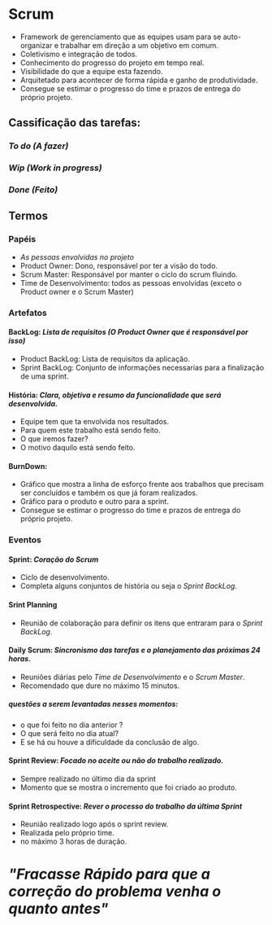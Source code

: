 # Scrum
- Framework de gerenciamento que as equipes usam para se auto-organizar e trabalhar em direção a um objetivo em comum.
- Coletivismo e integração de todos.
- Conhecimento do progresso do projeto em tempo real.
- Visibilidade do que a equipe esta fazendo.
- Arquitetado para acontecer de forma rápida e ganho de produtividade.
- Consegue se estimar o progresso do time e prazos de entrega do próprio projeto.

## Cassificação das tarefas:
### _To do (A fazer)_
### _Wip (Work in progress)_
### _Done (Feito)_

## Termos

### Papéis
- _As pessoas envolvidas no projeto_
- Product Owner: Dono, responsável por ter a visão do todo.
- Scrum Master: Responsável por manter o ciclo do scrum fluindo.
- Time de Desenvolvimento: todos as pessoas envolvidas (exceto o Product owner e o Scrum Master)

### Artefatos

#### BackLog: _Lista de requisitos (O Product Owner que é responsável por isso)_

- Product BackLog: Lista de requisitos da aplicação.
- Sprint BackLog: Conjunto de informações necessarias para a finalização de uma sprint.

#### História: _Clara, objetiva e resumo da funcionalidade que será desenvolvida._
- Equipe tem que ta envolvida nos resultados.
- Para quem este trabalho está sendo feito.
- O que iremos fazer?
- O motivo daquilo está sendo feito.

#### BurnDown:
- Gráfico que mostra a linha de esforço frente aos trabalhos que precisam ser concluídos e também os que já foram realizados.
- Gráfico para o produto e outro para a sprint.
- Consegue se estimar o progresso do time e prazos de entrega do próprio projeto.

### Eventos

#### Sprint: _Coração do Scrum_
- Ciclo de desenvolvimento.
- Completa alguns conjuntos de história ou seja o _Sprint BackLog_.

#### Srint Planning
- Reunião de colaboração para definir os itens que entraram para o _Sprint BackLog_.

#### Daily Scrum: _Sincronismo das tarefas e o planejamento das próximas 24 horas_.
- Reuniões diárias pelo _Time de Desenvolvimento_ e o _Scrum Master_.
- Recomendado que dure no máximo 15 minutos.
##### questões a serem levantadas nesses momentos:
- o que foi feito no dia anterior ?
- O que será feito no dia atual?
- E se há ou houve a dificuldade da conclusão de algo.

#### Sprint Review: _Focado no aceite ou não do trabalho realizado._
- Sempre realizado no último dia da sprint
- Momento que se mostra o incremento que foi criado ao produto.


#### Sprint Retrospective: _Rever o processo do trabalho da última Sprint_
- Reunião realizado logo após o sprint review.
- Realizada pelo próprio time.
- no máximo 3 horas de duração.


# _"Fracasse Rápido para que a correção do problema venha o quanto antes"_

